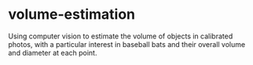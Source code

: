 # volume-estimation
Using computer vision to estimate the volume of objects in calibrated photos, with a particular interest in baseball bats and their overall volume and diameter at each point.
